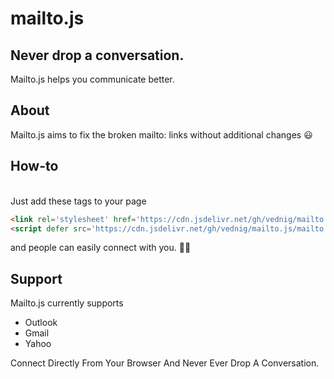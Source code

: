 # mailto.js
## Never drop a conversation.
  Mailto.js helps you communicate better.<BR />
## About  
  Mailto.js aims to fix the broken mailto: links without additional changes 😃<br />
## How-to
  <br />
  Just add these tags to your page
  
  ```html
<link rel='stylesheet' href='https://cdn.jsdelivr.net/gh/vednig/mailto.js/mailto.css'>
<script defer src='https://cdn.jsdelivr.net/gh/vednig/mailto.js/mailto.min.js'></script>
  ```
  and people can easily connect with you. 📧😃
  
## Support
Mailto.js currently supports <br />
<ul>
  <li>Outlook</li>
  <li>Gmail</li>
  <li>Yahoo</li>
</ul>

Connect Directly From Your Browser And Never Ever Drop A Conversation.
